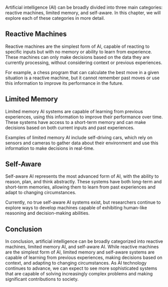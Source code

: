 
Artificial intelligence (AI) can be broadly divided into three main categories: reactive machines, limited memory, and self-aware. In this chapter, we will explore each of these categories in more detail.

Reactive Machines
-----------------

Reactive machines are the simplest form of AI, capable of reacting to specific inputs but with no memory or ability to learn from experience. These machines can only make decisions based on the data they are currently processing, without considering context or previous experiences.

For example, a chess program that can calculate the best move in a given situation is a reactive machine, but it cannot remember past moves or use this information to improve its performance in the future.

Limited Memory
--------------

Limited memory AI systems are capable of learning from previous experiences, using this information to improve their performance over time. These systems have access to a short-term memory and can make decisions based on both current inputs and past experiences.

Examples of limited memory AI include self-driving cars, which rely on sensors and cameras to gather data about their environment and use this information to make decisions in real-time.

Self-Aware
----------

Self-aware AI represents the most advanced form of AI, with the ability to reason, plan, and think abstractly. These systems have both long-term and short-term memories, allowing them to learn from past experiences and adapt to changing circumstances.

Currently, no true self-aware AI systems exist, but researchers continue to explore ways to develop machines capable of exhibiting human-like reasoning and decision-making abilities.

Conclusion
----------

In conclusion, artificial intelligence can be broadly categorized into reactive machines, limited memory AI, and self-aware AI. While reactive machines are the simplest form of AI, limited memory and self-aware systems are capable of learning from previous experiences, making decisions based on context, and adapting to changing circumstances. As AI technology continues to advance, we can expect to see more sophisticated systems that are capable of solving increasingly complex problems and making significant contributions to society.

